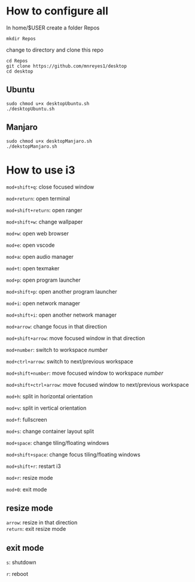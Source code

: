 # How to configure all

In home/$USER create a folder Repos

	mkdir Repos

change to directory and clone this repo

	cd Repos
	git clone https://github.com/mnreyes1/desktop
	cd desktop

## Ubuntu

	sudo chmod u+x desktopUbuntu.sh
	./desktopUbuntu.sh

## Manjaro

	sudo chmod u+x desktopManjaro.sh
	./dekstopManjaro.sh


# How to use i3

`mod+shift+q`: close focused window

`mod+return`: open terminal

`mod+shift+return`: open ranger

`mod+shift+w`: change wallpaper

`mod+w`: open web browser

`mod+e`: open vscode

`mod+a`: open audio manager

`mod+t`: open texmaker

`mod+p`: open program launcher

`mod+shift+p`: open another program launcher

`mod+i`: open network manager

`mod+shift+i`: open another network manager

`mod+arrow`: change focus in that direction

`mod+shift+arrow`: move focused window in that direction

`mod+number`: switch to workspace *number*

`mod+ctrl+arrow`: switch to next/previous workspace

`mod+shift+number`: move focused window to workspace *number*

`mod+shift+ctrl+arrow`: move focused window to next/previous 
workspace

`mod+h`: split in horizontal orientation

`mod+v`: split in vertical orientation

`mod+f`: fullscreen

`mod+s`: change container layout split

`mod+space`: change tiling/floating windows

`mod+shift+space`: change focus tiling/floating windows

`mod+shift+r`: restart i3

`mod+r`: resize mode

`mod+0`: exit mode

## resize mode

`arrow`: resize in that direction\
`return`: exit resize mode

## exit mode

`s`: shutdown

`r`: reboot



